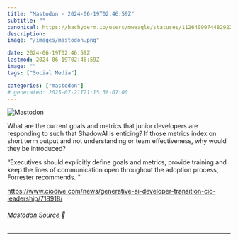 ```yaml
---
title: "Mastodon - 2024-06-19T02:46:59Z"
subtitle: ""
canonical: https://hachyderm.io/users/mweagle/statuses/112640997448292256
description:
image: "/images/mastodon.png"

date: 2024-06-19T02:46:59Z
lastmod: 2024-06-19T02:46:59Z
image: ""
tags: ["Social Media"]

categories: ["mastodon"]
# generated: 2025-07-21T21:15:38-07:00
---
```

![Mastodon](/images/mastodon.png)

<p>What are the current goals and metrics that junior developers are responding to such that ShadowAI is enticing? If those metrics index on short term output and not understanding or team effectiveness, why would they be introduced?</p><p>“Executives should explicitly define goals and metrics, provide training and keep the lines of communication open throughout the adoption process, Forrester recommends. “</p><p><a href="https://www.ciodive.com/news/generative-ai-developer-transition-cio-leadership/718918/" target="_blank" rel="nofollow noopener noreferrer" translate="no"><span class="invisible">https://www.</span><span class="ellipsis">ciodive.com/news/generative-ai</span><span class="invisible">-developer-transition-cio-leadership/718918/</span></a></p>


###### [Mastodon Source 🐘](https://hachyderm.io/@mweagle/112640997448292256)

___
